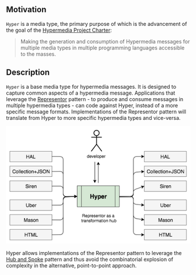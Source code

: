 ## Motivation

`Hyper` is a media type, the primary purpose of which is the advancement of the
goal of the [Hypermedia Project Charter](https://github.com/the-hypermedia-project/charter):

> Making the generation and consumption of Hypermedia messages for multiple
> media types in multiple programming languages accessible to the masses.

## Description

`Hyper` is a base media type for hypermedia messages. It is designed to capture
common aspects of a hypermedia message. Applications that leverage the
[Representor](https://github.com/the-hypermedia-project/charter#representor-pattern)
pattern - to produce and consume messages in multiple hypermedia types - can
code against Hyper, instead of a more specific message formats. Implementations of
the Representor pattern will translate from Hyper to more specific
hypermedia types and vice-versa.

![Hyper in Hub and Spoke](/img/hub-and-spoke.png)

Hyper allows implementations of the Representor pattern to leverage the [Hub
and
Spoke](http://www.enterpriseintegrationpatterns.com/ramblings/03_hubandspoke.html)
pattern and thus avoid the combinatorial explosion of complexity in the
alternative, point-to-point approach.
